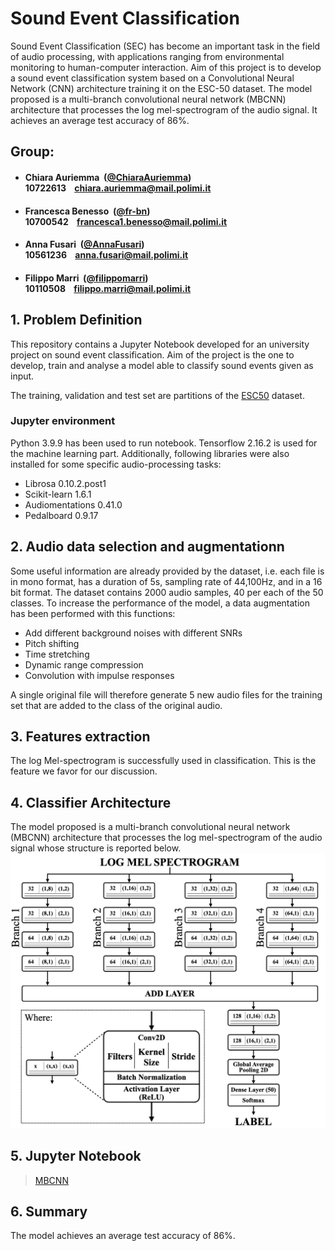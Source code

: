 # Sound Event Classification
Sound Event Classification (SEC) has become an important task in the field of audio processing, with applications ranging from environmental monitoring to human-computer interaction. Aim of this project is to develop a sound event classification system based on a Convolutional Neural Network (CNN) architecture training it on the ESC-50 dataset. The model proposed is a multi-branch convolutional neural network (MBCNN) architecture that processes the log mel-spectrogram of the audio signal. It achieves an average test accuracy of 86%.

## Group:

- ####  Chiara Auriemma &nbsp;([@ChiaraAuriemma](https://github.com/ChiaraAuriemma))<br> 10722613 &nbsp;&nbsp; chiara.auriemma@mail.polimi.it

- ####  Francesca Benesso &nbsp;([@fr-bn](https://github.com/fr-bn))<br> 10700542 &nbsp;&nbsp; francesca1.benesso@mail.polimi.it

- ####  Anna Fusari &nbsp;([@AnnaFusari](https://github.com/AnnaFusari))<br> 10561236 &nbsp;&nbsp; anna.fusari@mail.polimi.it

- ####  Filippo Marri &nbsp;([@filippomarri](https://github.com/filippomarri))<br> 10110508 &nbsp;&nbsp; filippo.marri@mail.polimi.it


## 1. Problem Definition

This repository contains a Jupyter Notebook developed for an university project on sound event classification.
Aim of the project is the one to develop, train and analyse a model able to classify sound events given as input.

The training, validation and test set are partitions of the  [ESC50](https://github.com/karoldvl/ESC-50#esc-50-dataset-for-environmental-sound-classification) dataset.

### Jupyter environment
Python 3.9.9 has been used to run notebook.
Tensorflow 2.16.2 is used for the machine learning part. Additionally, following libraries were also installed for some specific audio-processing tasks:

* Librosa 0.10.2.post1
* Scikit-learn 1.6.1
* Audiomentations 0.41.0
* Pedalboard 0.9.17


## 2. Audio data selection and augmentationn

Some useful information are already provided by the dataset, i.e. each file is in mono format, has a duration of 5s, sampling rate of 44,100Hz, and in a 16 bit format. The dataset contains 2000 audio samples, 40 per each of the 50 classes.  To increase the performance of the model, a data augmentation has been performed with this functions:

-	Add different background noises with different SNRs
-	Pitch shifting
-	Time stretching
-	Dynamic range compression
-	Convolution with impulse responses

A single original file will therefore generate 5 new audio files for the training set that are added to the class of the original audio.


## 3. Features extraction
The log Mel-spectrogram is successfully used in classification. This is the feature we favor for our discussion.


## 4. Classifier Architecture
The model proposed is a multi-branch convolutional
neural network (MBCNN) architecture that processes the
log mel-spectrogram of the audio signal whose structure is reported below.
<img src="Report/Compact_version.png" width="700">


## 5. Jupyter Notebook

>[MBCNN](MBCNN.ipynb)

## 6. Summary
The model achieves an average test accuracy of 86%.